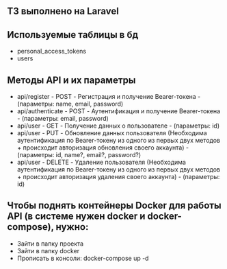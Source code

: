 ## ТЗ выполнено на Laravel
## Используемые таблицы в бд
- personal_access_tokens
- users

## Методы API и их параметры
- api/register - POST - Регистрация и получение Bearer-токена - (параметры: name, email, password)
- api/authenticate - POST - Аутентификация и получение Bearer-токена - (параметры: email, password)
- api/user - GET - Получение данных о пользователе - (параметры: id)
- api/user - PUT - Обновление данных пользователя (Необходима аутентификация по Bearer-токену из одного из первых двух методов + происходит авторизация обновления своего аккаунта) - (параметры: id, name?, email?, password?)
- api/user - DELETE - Удаление пользователя (Необходима аутентификация по Bearer-токену из одного из первых двух методов + происходит авторизация удаления своего аккаунта) - (параметры: id)

## Чтобы поднять контейнеры Docker для работы API (в системе нужен docker и docker-compose), нужно:
- Зайти в папку проекта
- Зайти в папку docker
- Прописать в консоли: docker-compose up -d

